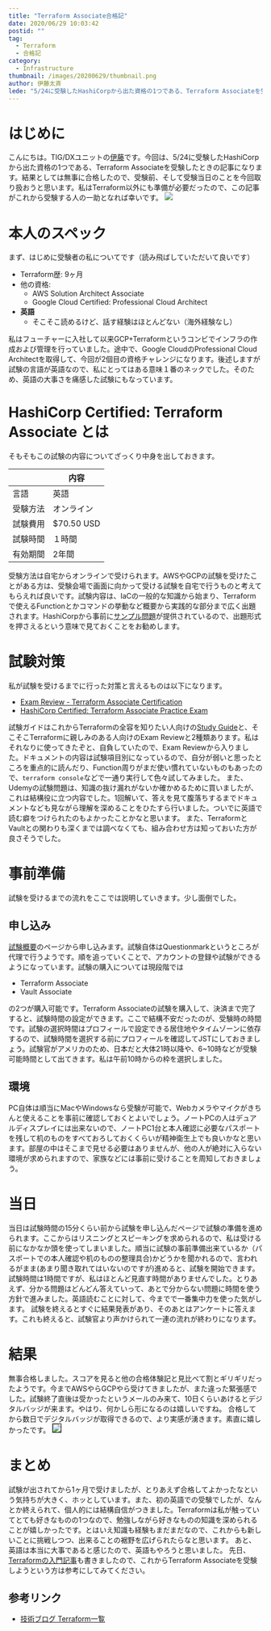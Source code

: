```yaml
---
title: "Terraform Associate合格記"
date: 2020/06/29 10:03:42
postid: ""
tag:
  - Terraform
  - 合格記
category:
  - Infrastructure
thumbnail: /images/20200629/thumbnail.png
author: 伊藤太斉
lede: "5/24に受験したHashiCorpから出た資格の1つである、Terraform Associateを受験したときの記事になります。結果としては無事に合格したので、受験前、そして受験当日のことを今回取り扱おうと思います。"
---
```


# はじめに

こんにちは。TIG/DXユニットの[伊藤](https://twitter.com/kaedemalu)です。今回は、5/24に受験したHashiCorpから出た資格の1つである、Terraform Associateを受験したときの記事になります。結果としては無事に合格したので、受験前、そして受験当日のことを今回取り扱おうと思います。私はTerraform以外にも準備が必要だったので、この記事がこれから受験する人の一助となれば幸いです。
<img src="/images/20200629/1.png" class="img-small-size" loading="lazy">

# 本人のスペック

まず、はじめに受験者の私についてです（読み飛ばしていただいて良いです）

- Terraform歴: 9ヶ月
- 他の資格:
  - AWS Solution Architect Associate
  - Google Cloud Certified: Professional Cloud Architect
- **英語**
  - そこそこ読めるけど、話す経験はほとんどない（海外経験なし）

私はフューチャーに入社して以来GCP+Terraformというコンビでインフラの作成および管理を行っていました。途中で、Google CloudのProfessional Cloud Architectを取得して、今回が2個目の資格チャレンジになります。後述しますが試験の言語が英語なので、私にとってはある意味１番のネックでした。そのため、英語の大事さを痛感した試験にもなっています。

# HashiCorp Certified: Terraform Associate とは

そもそもこの試験の内容についてざっくり中身を出しておきます。

|     | 内容 |
| ------ | ------|
| 言語 | 英語 |
| 受験方法 | オンライン |
| 試験費用 | $70.50 USD |
| 試験時間 | １時間 |
| 有効期間 | 2年間 |

受験方法は自宅からオンラインで受けられます。AWSやGCPの試験を受けたことがある方は、受験会場で画面に向かって受ける試験を自宅で行うものと考えてもらえれば良いです。試験内容は、IaCの一般的な知識から始まり、Terraformで使えるFunctionとかコマンドの挙動など概要から実践的な部分まで広く出題されます。HashiCorpから事前に[サンプル問題](https://learn.hashicorp.com/terraform/certification/terraform-associate-sample-questions)が提供されているので、出題形式を押さえるという意味で見ておくことをお勧めします。

# 試験対策

私が試験を受けるまでに行った対策と言えるものは以下になります。

- [Exam Review - Terraform Associate Certification](https://learn.hashicorp.com/terraform/certification/terraform-associate-review)
- [HashiCorp Certified: Terraform Associate Practice Exam](https://www.udemy.com/course/terraform-associate-practice-exam/)

試験ガイドはこれからTerraformの全容を知りたい人向けの[Study Guide](https://learn.hashicorp.com/terraform/certification/terraform-associate-study-guide)と、そこそこTerraformに親しみのある人向けのExam Reviewと2種類あります。私はそれなりに使ってきたぞと、自負していたので、Exam Reviewから入りました。ドキュメントの内容は試験項目別になっているので、自分が弱いと思ったところを重点的に読んだり、Function周りがまだ使い慣れていないものもあったので、`terraform console`などで一通り実行して色々試してみました。
また、Udemyの試験問題は、知識の抜け漏れがないか確かめるために買いましたが、これは結構役に立つ内容でした。1回解いて、答えを見て腹落ちするまでドキュメントなども見ながら理解を深めることをひたすら行いました。ついでに英語で読む癖をつけられたのもよかったことかなと思います。
また、TerraformとVaultとの関わりも深くまでは調べなくても、組み合わせ方は知っておいた方が良さそうでした。

# 事前準備

試験を受けるまでの流れをここでは説明していきます。少し面倒でした。

## 申し込み

[試験概要](https://www.hashicorp.com/certification/terraform-associate/)のページから申し込みます。試験自体はQuestionmarkというところが代理で行うようです。順を追っていくことで、アカウントの登録や試験ができるようになっています。試験の購入については現段階では

- Terraform Associate
- Vault Associate

の2つが購入可能です。Terraform Associateの試験を購入して、決済まで完了すると、試験時間の設定ができます。ここで結構不安だったのが、受験時の時間です。試験の選択時間はプロフィールで設定できる居住地やタイムゾーンに依存するので、試験時間を選択する前にプロフィールを確認してJSTにしておきましょう。試験官がアメリカのため、日本だと大体21時以降や、6~10時などが受験可能時間として出てきます。私は午前10時からの枠を選択しました。

## 環境

PC自体は順当にMacやWindowsなら受験が可能で、Webカメラやマイクがきちんと使えることを事前に確認しておくとよいでしょう。ノートPCの人はデュアルディスプレイには出来ないので、ノートPC1台と本人確認に必要なパスポートを残して机のものをすべておろしておくくらいが精神衛生上でも良いかなと思います。部屋の中はそこまで見せる必要はありませんが、他の人が絶対に入らない環境が求められますので、家族などには事前に受けることを周知しておきましょう。

# 当日

当日は試験時間の15分くらい前から試験を申し込んだページで試験の準備を進められます。ここからはリスニングとスピーキングを求められるので、私は受ける前になかなか頭を使ってしまいました。順当に試験の事前準備出来ているか（パスポートでの本人確認や机のものの整理具合)かどうかを聞かれるので、言われるがまま(あまり聞き取れてはいないのですが)進めると、試験を開始できます。
試験時間は1時間ですが、私はほとんど見直す時間がありませんでした。とりあえず、分かる問題はどんどん答えていって、あとで分からない問題に時間を使う方針で進みました。英語読むことに対して、今までで一番集中力を使った気がします。
試験を終えるとすぐに結果発表があり、そのあとはアンケートに答えます。これも終えると、試験官より声かけられて一連の流れが終わりになります。

# 結果

無事合格しました。スコアを見ると他の合格体験記と見比べて割とギリギリだったようです。今までAWSやらGCPやら受けてきましたが、また違った緊張感でした。試験終了直後は受かったというメールのみ来て、10日くらいあけるとデジタルバッジが来ます。やはり、何かしら形になるのは嬉しいですね。
合格してから数日でデジタルバッジが取得できるので、より実感が湧きます。素直に嬉しかったです。
<img src="/images/20200629/photo_20200629_01.png" class="img-middle-size" style="border:solid 1px #000000" loading="lazy">

# まとめ

試験が出されてから1ヶ月で受けましたが、とりあえず合格してよかったなという気持ちが大きく、ホッとしています。また、初の英語での受験でしたが、なんとか終えられて、個人的には結構自信がつきました。Terraformは私が触っていてとても好きなものの1つなので、勉強しながら好きなものの知識を深められることが嬉しかったです。とはいえ知識も経験もまだまだなので、これからも新しいことに挑戦しつつ、出来ることの裾野を広げられたらなと思います。
あと、英語は本当に大事であると感じたので、英語もやろうと思いました。
先日、[Terraformの入門記事](/articles/20200624/)も書きましたので、これからTerraform Associateを受験しようという方は参考にしてみてください。

## 参考リンク

- [技術ブログ Terraform一覧](/tags/Terraform/)
